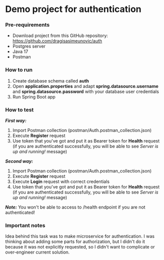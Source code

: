 # Demo project for authentication

### Pre-requirements

- Download project from this GitHub repository: https://github.com/dragisasimeunovic/auth
- Postgres server
- Java 17
- Postman

### How to run

1. Create database schema called **auth**
2. Open **application.properties** and adapt **spring.datasource.username** and **spring.datasource.password** with your database user credentials
3. Run Spring Boot app

### How to test

**_First way:_**
1. Import Postman collection (postman/Auth.postman_collection.json)
2. Execute **Register** request
3. Use token that you've got and put it as Bearer token for **Health** request (if you are authenticated successfully, you will be able to see _Server is up and running!_ message)

**_Second way:_**
1. Import Postman collection (postman/Auth.postman_collection.json)
2. Execute **Register** request
3. Execute **Login** request with correct credentials
4. Use token that you've got and put it as Bearer token for **Health** request (if you are authenticated successfully, you will be able to see _Server is up and running!_ message)

_**Note:**_ You won't be able to access to /health endpoint if you are not authenticated!

### Important notes

Idea behind this task was to make microservice for authentication. I was thinking about adding some parts for authorization, but I didn't do it because it was not explicitly requested, so I didn't want to complicate or over-engineer current solution.
